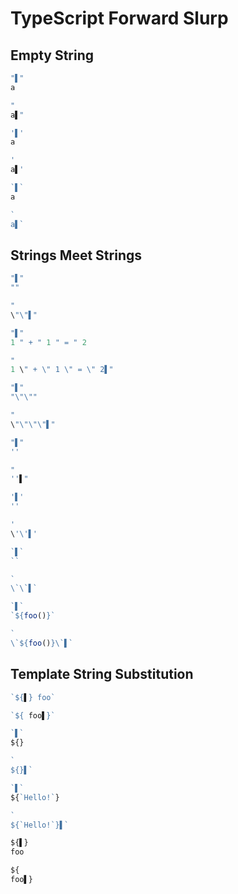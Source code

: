 # TypeScript Forward Slurp
## Empty String
```typescript
"▌"
a
```
```typescript
"
a▌"
```

```typescript
'▌'
a
```
```typescript
'
a▌'
```

```typescript
`▌`
a
```
```typescript
`
a▌`
```

## Strings Meet Strings
```typescript
"▌"
""
```
```typescript
"
\"\"▌"
```

```typescript
"▌"
1 " + " 1 " = " 2
```
```typescript
"
1 \" + \" 1 \" = \" 2▌"
```

```typescript
"▌"
"\"\""
```
```typescript
"
\"\"\"\"▌"
```

```typescript
"▌"
''
```
```typescript
"
''▌"
```

```typescript
'▌'
''
```
```typescript
'
\'\'▌'
```

```typescript
`▌`
``
```
```typescript
`
\`\`▌`
```

```typescript
`▌`
`${foo()}`
```
```typescript
`
\`${foo()}\`▌`
```

## Template String Substitution
```typescript
`${▌} foo`
```
```typescript
`${ foo▌}`
```

```typescript
`▌`
${}
```
```typescript
`
${}▌`
```

```typescript
`▌`
${`Hello!`}
```
```typescript
`
${`Hello!`}▌`
```

```typescript
${▌} 
foo
```
```typescript
${ 
foo▌}
```